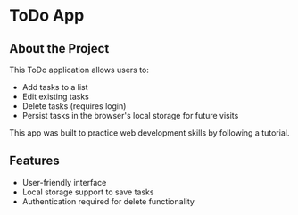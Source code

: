 # ToDo App

## About the Project

This ToDo application allows users to:

- Add tasks to a list
- Edit existing tasks
- Delete tasks (requires login)
- Persist tasks in the browser's local storage for future visits

This app was built to practice web development skills by following a tutorial.

## Features

- User-friendly interface
- Local storage support to save tasks
- Authentication required for delete functionality
